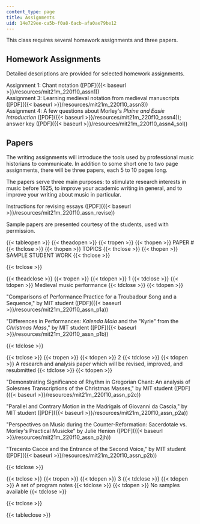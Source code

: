 ```yaml
---
content_type: page
title: Assignments
uid: 14e729ee-ca5b-f0a8-6acb-afa0ae79be12
---
```


This class requires several homework assignments and three papers.

Homework Assignments
--------------------

Detailed descriptions are provided for selected homework assignments.

Assignment 1: Chant notation ([PDF]({{< baseurl >}}/resources/mit21m_220f10_assn1))  
Assignment 3: Learning medieval notation from medieval manuscripts ([PDF]({{< baseurl >}}/resources/mit21m_220f10_assn3))  
Assignment 4: A few questions about Morley's _Plaine and Easie Introduction_ ([PDF]({{< baseurl >}}/resources/mit21m_220f10_assn4)); answer key ([PDF]({{< baseurl >}}/resources/mit21m_220f10_assn4_sol))

Papers
------

The writing assignments will introduce the tools used by professional music historians to communicate. In addition to some short one to two page assignments, there will be three papers, each 5 to 10 pages long.

The papers serve three main purposes: to stimulate research interests in music before 1625, to improve your academic writing in general, and to improve your writing about music in particular.

Instructions for revising essays ([PDF]({{< baseurl >}}/resources/mit21m_220f10_assn_revise))

Sample papers are presented courtesy of the students, used with permission.

{{< tableopen >}}
{{< theadopen >}}
{{< tropen >}}
{{< thopen >}}
PAPER #
{{< thclose >}}
{{< thopen >}}
TOPICS
{{< thclose >}}
{{< thopen >}}
SAMPLE STUDENT WORK
{{< thclose >}}

{{< trclose >}}

{{< theadclose >}}
{{< tropen >}}
{{< tdopen >}}
1
{{< tdclose >}}
{{< tdopen >}}
Medieval music performance
{{< tdclose >}}
{{< tdopen >}}


"Comparisons of Performance Practice for a Troubadour Song and a Sequence," by MIT student ([PDF]({{< baseurl >}}/resources/mit21m_220f10_assn_p1a))

"Differences in Performances: _Kalenda Maia_ and the "Kyrie" from the _Christmas Mass_," by MIT student ([PDF]({{< baseurl >}}/resources/mit21m_220f10_assn_p1b))


{{< tdclose >}}

{{< trclose >}}
{{< tropen >}}
{{< tdopen >}}
2
{{< tdclose >}}
{{< tdopen >}}
A research and analysis paper which will be revised, improved, and resubmitted
{{< tdclose >}}
{{< tdopen >}}


"Demonstrating Significance of Rhythm in Gregorian Chant: An analysis of Solesmes Transcriptions of the Christmas Masses," by MIT student ([PDF]({{< baseurl >}}/resources/mit21m_220f10_assn_p2c))

"Parallel and Contrary Motion in the Madrigals of Giovanni da Cascia," by MIT student ([PDF]({{< baseurl >}}/resources/mit21m_220f10_assn_p2a))

"Perspectives on Music during the Counter-Reformation: Sacerdotale vs. Morley's Practical Musicke" by Julie Henion ([PDF]({{< baseurl >}}/resources/mit21m_220f10_assn_p2jh))

"Trecento Cacce and the Entrance of the Second Voice," by MIT student ([PDF]({{< baseurl >}}/resources/mit21m_220f10_assn_p2b))


{{< tdclose >}}

{{< trclose >}}
{{< tropen >}}
{{< tdopen >}}
3
{{< tdclose >}}
{{< tdopen >}}
A set of program notes
{{< tdclose >}}
{{< tdopen >}}
No samples available
{{< tdclose >}}

{{< trclose >}}

{{< tableclose >}}